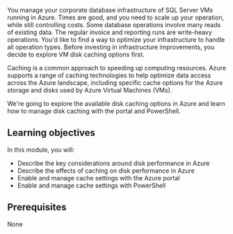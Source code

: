 You manage your corporate database infrastructure of SQL Server VMs running in Azure. Times are good, and you need to scale up your operation, while still controlling costs. Some database operations involve many reads of existing data. The regular invoice and reporting runs are write-heavy operations. You'd like to find a way to optimize your infrastructure to handle all operation types. Before investing in infrastructure improvements, you decide to explore VM disk caching options first.

Caching is a common approach to speeding up computing resources. Azure supports a range of caching technologies to help optimize data access across the Azure landscape, including specific cache options for the Azure storage and disks used by Azure Virtual Machines (VMs).

We're going to explore the available disk caching options in Azure and learn how to manage disk caching with the portal and PowerShell.

## Learning objectives

In this module, you will:

- Describe the key considerations around disk performance in Azure
- Describe the effects of caching on disk performance in Azure
- Enable and manage cache settings with the Azure portal
- Enable and manage cache settings with PowerShell

## Prerequisites  

None
